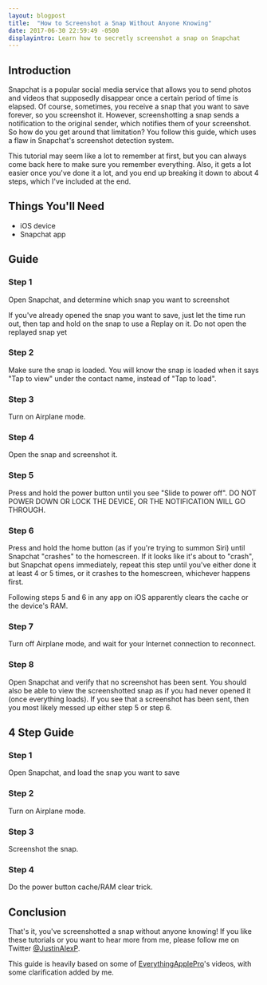 ```yaml
---
layout: blogpost
title:  "How to Screenshot a Snap Without Anyone Knowing"
date: 2017-06-30 22:59:49 -0500
displayintro: Learn how to secretly screenshot a snap on Snapchat
---
```

<h2>Introduction</h2>
<p>Snapchat is a popular social media service that allows you to send photos and videos that supposedly disappear once a certain period of time is elapsed. Of course, sometimes, you receive a snap that you want to save forever, so you screenshot it. However, screenshotting a snap sends a notification to the original sender, which notifies them of your screenshot. So how do you get around that limitation? You follow this guide, which uses a flaw in Snapchat's screenshot detection system.</p>
<p>This tutorial may seem like a lot to remember at first, but you can always come back here to make sure you remember everything. Also, it gets a lot easier once you've done it a lot, and you end up breaking it down to about 4 steps, which I've included at the end.</p>

<h2>Things You'll Need</h2>
<ul>
<li>iOS device</li>
<li>Snapchat app</li>
</ul>

<h2>Guide</h2>
<div class="tutorialguide">
<h3>Step 1</h3>
<p>Open Snapchat, and determine which snap you want to screenshot</p>
<p>If you've already opened the snap you want to save, just let the time run out, then tap and hold on the snap to use a Replay on it. Do not open the replayed snap yet</p>
<h3>Step 2</h3>
<p>Make sure the snap is loaded. You will know the snap is loaded when it says "Tap to view" under the contact name, instead of "Tap to load".</p>
<h3>Step 3</h3> 
<p>Turn on Airplane mode.</p>
<h3>Step 4</h3> 
<p>Open the snap and screenshot it.</p>
<h3>Step 5</h3> 
<p>Press and hold the power button until you see "Slide to power off". DO NOT POWER DOWN OR LOCK THE DEVICE, OR THE NOTIFICATION WILL GO THROUGH.</p>
<h3>Step 6</h3> 
<p>Press and hold the home button (as if you're trying to summon Siri) until Snapchat "crashes" to the homescreen. If it looks like it's about to "crash", but Snapchat opens immediately, repeat this step until you've either done it at least 4 or 5 times, or it crashes to the homescreen, whichever happens first.</p>
<p>Following steps 5 and 6 in any app on iOS apparently clears the cache or the device's RAM.</p>
<h3>Step 7</h3> 
<p>Turn off Airplane mode, and wait for your Internet connection to reconnect.</p>
<h3>Step 8</h3> 
<p>Open Snapchat and verify that no screenshot has been sent. You should also be able to view the screenshotted snap as if you had never opened it (once everything loads). If you see that a screenshot has been sent, then you most likely messed up either step 5 or step 6.</p>
</div>

<h2>4 Step Guide</h2>
<div class="tutorialguide">
<h3>Step 1</h3>
<p>Open Snapchat, and load the snap you want to save</p>
<h3>Step 2</h3>
<p>Turn on Airplane mode.</p>
<h3>Step 3</h3> 
<p>Screenshot the snap.</p>
<h3>Step 4</h3> 
<p>Do the power button cache/RAM clear trick.</p>
</div>

<h2>Conclusion</h2>
<p>That's it, you've screenshotted a snap without anyone knowing! If you like these tutorials or you want to hear more from me, please follow me on Twitter <a href="https://www.twitter.com/JustinAlexP" target="_blank">@JustinAlexP</a>.</p>
<p>This guide is heavily based on some of <a href="https://www.youtube.com/user/EverythingApplePro">EverythingApplePro</a>'s videos, with some clarification added by me.</p>
